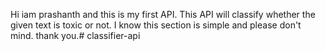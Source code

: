 Hi iam prashanth and this is my first API.
This API will classify whether the given text is toxic or not.
I know this section is simple and please don't mind.
thank you.#   c l a s s i f i e r - a p i 
 
 
